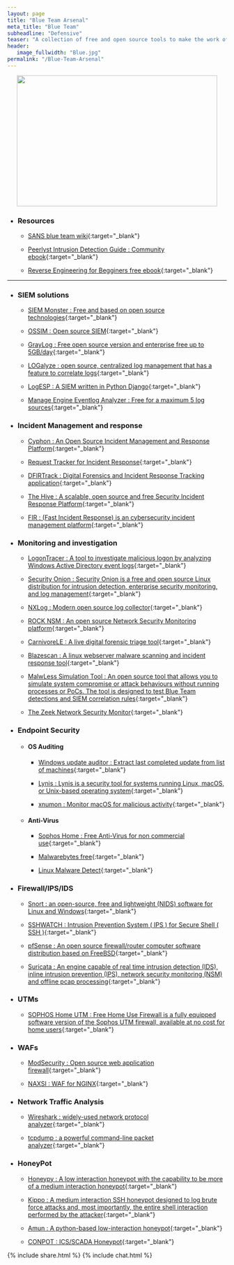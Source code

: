 ```yaml
---
layout: page
title: "Blue Team Arsenal"
meta_title: "Blue Team"
subheadline: "Defensive"
teaser: "A collection of free and open source tools to make the work of a <b>Blue Teamer</b> easier"
header:
   image_fullwidth: "Blue.jpg"
permalink: "/Blue-Team-Arsenal"
---
```


<p align="center">
  <img width="460" height="300" src="https://media.giphy.com/media/DBfYJqH5AokgM/giphy.gif">
</p>

* ### Resources

  * [SANS blue team wiki](https://wiki.sans.blue/#!index.md){:target="_blank"}
  
  * [Peerlyst Intrusion Detection Guide : Community ebook](https://static.peerlyst.com/image/upload/v1544610214/post-attachments/Intrusion_Detection_Guide_fnvbdo.pdf){:target="_blank"}
  
  * [Reverse Engineering for Begginers free ebook](https://beginners.re/){:target="_blank"}
  
***
									
* ### SIEM solutions

  * [SIEM Monster : Free and based on open source technologies](https://siemonster.com/){:target="_blank"}

  * [OSSIM : Open source SIEM](https://www.alienvault.com/products/ossim){:target="_blank"}
  
  * [GrayLog : Free open source version and enterprise free up to 5GB/day](https://www.graylog.org/downloads){:target="_blank"}  
  
  * [LOGalyze : open source, centralized log management that has a feature to correlate logs](http://www.logalyze.com/){:target="_blank"} 

  * [LogESP : A SIEM written in Python Django](https://github.com/dogoncouch/LogESP){:target="_blank"} 

  * [Manage Engine Eventlog Analyzer : Free for a maximum 5 log sources](https://www.manageengine.com/products/eventlog/){:target="_blank"}

* ### Incident Management and response

  * [Cyphon : An Open Source Incident Management and Response Platform](https://www.cyphon.io/){:target="_blank"}
  
  * [ Request Tracker for Incident Response](https://bestpractical.com/rtir){:target="_blank"}
  
  * [DFIRTrack : Digital Forensics and Incident Response Tracking application](https://bestpractical.com/rtir){:target="_blank"}
  
  * [The Hive : A scalable, open source and free Security Incident Response Platform](https://thehive-project.org/){:target="_blank"}
  
  * [FIR : (Fast Incident Response) is an cybersecurity incident management platform](https://github.com/certsocietegenerale/FIR){:target="_blank"}

* ### Monitoring and investigation

  * [LogonTracer : A tool to investigate malicious logon by analyzing Windows Active Directory event logs](https://github.com/JPCERTCC/LogonTracer){:target="_blank"}
  
  * [Security Onion : Security Onion is a free and open source Linux distribution for intrusion detection, enterprise security monitoring, and log management](https://securityonion.net/){:target="_blank"} 
  
  * [NXLog : Modern open source log collector](https://nxlog.co/products/nxlog-community-edition/download){:target="_blank"}
  
  * [ROCK NSM : An open source Network Security Monitoring platform](https://rocknsm.io/){:target="_blank"} 
  
  * [CarnivoreLE : A live digital forensic triage tool](https://github.com/Positronikal/CarnivoreLE){:target="_blank"} 
  
  * [Blazescan : A linux webserver malware scanning and incident response tool](https://github.com/Hestat/blazescan){:target="_blank"} 
  
  * [MalwLess Simulation Tool : An open source tool that allows you to simulate system compromise or attack behaviours without running processes or PoCs. The tool is designed to test Blue Team detections and SIEM correlation rules](https://github.com/n0dec/MalwLess){:target="_blank"} 

  * [The Zeek Network Security Monitor](https://www.zeek.org/){:target="_blank"} 

* ### Endpoint Security

	* #### OS Auditing

		*  [Windows update auditor : Extract last completed update from list of machines](https://eslam-mohamed-reda.github.io/hacking-resources/Scripts/windows-update-auditor){:target="_blank"}
	
		* [Lynis : Lynis is a security tool for systems running Linux, macOS, or Unix-based operating system](https://cisofy.com/lynis/){:target="_blank"}
		
		* [xnumon : Monitor macOS for malicious activity](https://github.com/droe/xnumon){:target="_blank"}
		
	* #### Anti-Virus

		*  [Sophos Home : Free Anti-Virus for non commercial use](https://home.sophos.com/en-us/download-antivirus-pc.aspx){:target="_blank"}
		
		*  [Malwarebytes free](https://www.malwarebytes.com/mwb-download/){:target="_blank"}
		
		*  [Linux Malware Detect](https://github.com/rfxn/linux-malware-detect){:target="_blank"}

* ### Firewall/IPS/IDS

  * [Snort : an open-source, free and lightweight (NIDS) software for Linux and Windows](https://www.snort.org/){:target="_blank"}

  * [SSHWATCH : Intrusion Prevention System ( IPS ) for Secure Shell ( SSH )](https://github.com/marshyski/sshwatch){:target="_blank"}
  
  * [pfSense : An open source firewall/router computer software distribution based on FreeBSD](https://www.pfsense.org/){:target="_blank"}
  
  * [Suricata : An engine capable of real time intrusion detection (IDS), inline intrusion prevention (IPS), network security monitoring (NSM) and offline pcap processing](https://suricata-ids.org/){:target="_blank"}

* ### UTMs

  * [SOPHOS Home UTM : Free Home Use Firewall is a fully equipped software version of the Sophos UTM firewall, available at no cost for home users](https://www.sophos.com/en-us/products/free-tools/sophos-utm-home-edition.aspx){:target="_blank"}

* ### WAFs

  * [ModSecurity : Open source web application firewall](https://www.modsecurity.org/download.html){:target="_blank"}
  
  * [NAXSI : WAF for NGINX](https://github.com/nbs-system/naxsi){:target="_blank"}
	
* ### Network Traffic Analysis

  * [Wireshark : widely-used network protocol analyzer](https://www.wireshark.org/){:target="_blank"}
  
  * [tcpdump : a powerful command-line packet analyzer](https://www.tcpdump.org/){:target="_blank"}  

* ### HoneyPot 

  * [Honeypy : A low interaction honeypot with the capability to be more of a medium interaction honeypot](https://github.com/foospidy/HoneyPy){:target="_blank"}

  * [Kippo : A medium interaction SSH honeypot designed to log brute force attacks and, most importantly, the entire shell interaction performed by the attacker](https://github.com/desaster/kippo){:target="_blank"}

  * [Amun : A python-based low-interaction honeypot](https://github.com/zeroq/amun){:target="_blank"}

  * [CONPOT : ICS/SCADA Honeypot](http://conpot.org/){:target="_blank"}


{% include share.html %}
{% include chat.html %}









